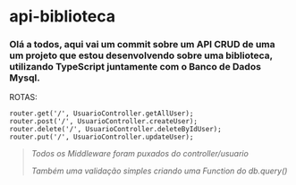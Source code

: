 # api-biblioteca

### Olá a todos, aqui vai um commit sobre um API CRUD de uma um projeto que estou desenvolvendo sobre uma biblioteca, utilizando TypeScript juntamente com o Banco de Dados Mysql.


ROTAS:
```
router.get('/', UsuarioController.getAllUser);
router.post('/', UsuarioController.createUser);
router.delete('/', UsuarioController.deleteByIdUser);
router.put('/', UsuarioController.updateUser);
```


> *Todos os Middleware foram puxados do controller/usuario*
> 
> *Também uma validação simples criando uma Function do db.query()*
